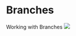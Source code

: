 # Branches
Working with Branches
<img src ="http://www.learnopengles.com/android-lesson-six-an-introduction-to-texture-filtering/">
